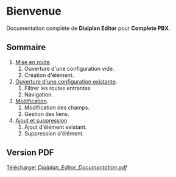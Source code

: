 ﻿# Bienvenue

Documentation complète de **Dialplan Editor** pour **Complete PBX**.

## Sommaire

1. [Mise en route](mise_en_route/).
    1. Ouverture d'une configuration vide.
    2. Création d'élément.
2. [Ouverture d'une configuration existante](ouverture_conf/).
    1. Filtrer les routes entrantes
    2. Navigation.
3. [Modification](modification/).
    1. Modification des champs.
    8. Gestion des liens.
4. [Ajout et suppression](ajout_suppression/)
    1. Ajout d'élément existant.
    2. Suppression d'élément.

## Version PDF

[Télécharger *Dialplan_Editor_Documentation.pdf*](./Dialplan_Editor_Documentation.pdf)